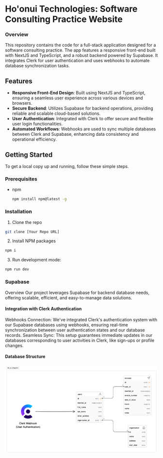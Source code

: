 # Ho'onui Technologies: Software Consulting Practice Website

### Overview
This repository contains the code for a full-stack application designed for a software consulting practice. The app features a responsive front-end built with NextJS and TypeScript, and a robust backend powered by Supabase. It integrates Clerk for user authentication and uses webhooks to automate database synchronization tasks.

## Features
- **Responsive Front-End Design**: Built using NextJS and TypeScript, ensuring a seamless user experience across various devices and browsers.
- **Secure Backend**: Utilizes Supabase for backend operations, providing reliable and scalable cloud-based solutions.
- **User Authentication**: Integrated with Clerk to offer secure and flexible user login functionalities.
- **Automated Workflows**: Webhooks are used to sync multiple databases between Clerk and Supabase, enhancing data consistency and operational efficiency.

## Getting Started
To get a local copy up and running, follow these simple steps.

### Prerequisites
- npm
  ```sh
  npm install npm@latest -g
  ```

### Installation
1. Clone the repo
  ```sh
  git clone [Your Repo URL]
  ```
2. Install NPM packages
  ```sh
  npm i 
  ```
3. Run development mode:
  ```sh
  npm run dev
  ```

### Supabase
Overview
Our project leverages Supabase for backend database needs, offering scalable, efficient, and easy-to-manage data solutions.

#### Integration with Clerk Authentication
Webhooks Connection: We've integrated Clerk's authentication system with our Supabase databases using webhooks, ensuring real-time synchronization between user authentication states and our database records.
Seamless Sync: This setup guarantees immediate updates in our databases corresponding to user activities in Clerk, like sign-ups or profile changes.

#### Database Structure
![Local Image](public/assets/db_er_diagram_white_background.png)


